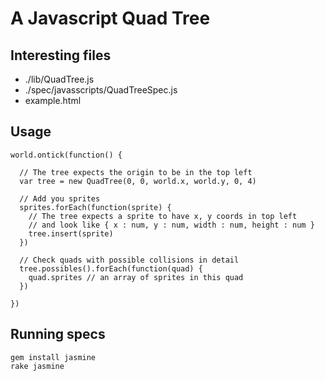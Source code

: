 # A Javascript Quad Tree

## Interesting files

* ./lib/QuadTree.js
* ./spec/javasscripts/QuadTreeSpec.js
* example.html

## Usage

    world.ontick(function() {

      // The tree expects the origin to be in the top left
      var tree = new QuadTree(0, 0, world.x, world.y, 0, 4)

      // Add you sprites
      sprites.forEach(function(sprite) {
        // The tree expects a sprite to have x, y coords in top left
        // and look like { x : num, y : num, width : num, height : num }
        tree.insert(sprite)
      })

      // Check quads with possible collisions in detail
      tree.possibles().forEach(function(quad) {
        quad.sprites // an array of sprites in this quad
      })

    })

## Running specs

    gem install jasmine
    rake jasmine